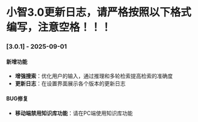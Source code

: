 # 小智3.0更新日志，请严格按照以下格式编写，注意空格！！！

### [3.0.1] - 2025-09-01
#### 新增功能
- **增强搜索**：优化用户的输入，通过推理和多轮检索提高检索的准确度
- **更新日志**：在设置界面展示各个版本的更新日志
#### BUG修复
- **移动端禁用知识库功能**：请在PC端使用知识库功能